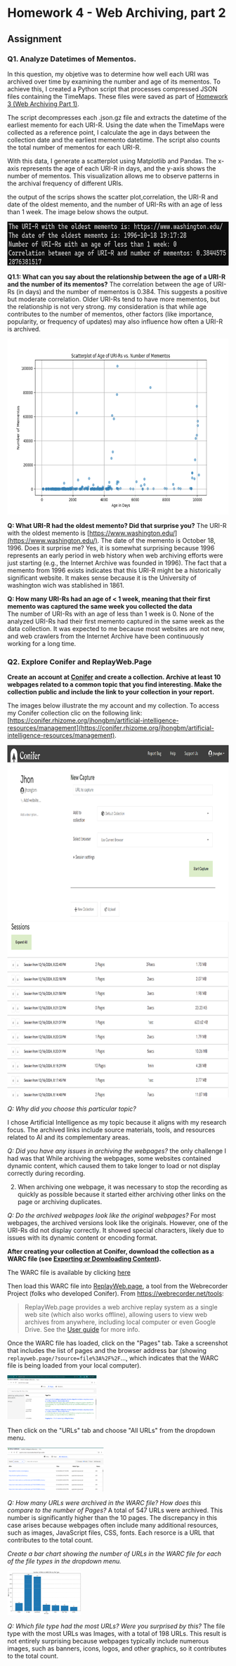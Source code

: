 # Homework 4 - Web Archiving, part 2

## Assignment

### Q1. Analyze Datetimes of Mementos.

In this question, my objetive was to determine how well each URI was archived over time by examining the number and age of its mementos. To achieve this, I created a Python script that processes compressed JSON files containing the TimeMaps. These files were saved as part of [Homework 3 (Web Archiving Part 1)](https://github.com/jgbotello/Web-Science/tree/main/HW3-Web%20Archiving/get%20Timemaps/timemaps).

The script decompresses each .json.gz file and extracts the datetime of the earliest memento for each URI-R. Using the date when the TimeMaps were collected as a reference point, I calculate the age in days between the collection date and the earliest memento datetime. The script also counts the total number of mementos for each URI-R.

With this data, I generate a scatterplot using Matplotlib and Pandas. The x-axis represents the age of each URI-R in days, and the y-axis shows the number of mementos. This visualization allows me to observe patterns in the archival frequency of different URIs.

the output of the scrips shows the scatter plot,correlation, the URI-R and date of the oldest memento, and the number of URI-Rs with an age of less than 1 week. The image below shows the output.

<img src="Images/output.png" height="100" alt="">

**Q1.1: What can you say about the relationship between the age of a URI-R and the number of its mementos?**
The correlation between the age of URI-Rs (in days) and the number of mementos is 0.384. This suggests a positive but moderate correlation. Older URI-Rs tend to have more mementos, but the relationship is not very strong. my consideration is that while age contributes to the number of mementos, other factors (like importance, popularity, or frequency of updates) may also influence how often a URI-R is archived.

<img src="Images/Scatter plot Age vs mementos.png" height="400" alt="">

**Q: What URI-R had the oldest memento? Did that surprise you?**
The URI-R with the oldest memento is [https://www.washington.edu/](https://www.washington.edu/). The date of the memento is October 18, 1996. 
Does it surprise me? Yes, it is somewhat surprising because 1996 represents an early period in web history when web archiving efforts were just starting (e.g., the Internet Archive was founded in 1996). The fact that a memento from 1996 exists indicates that this URI-R might be a historically significant website. It makes sense because it is the University of washington wich was stablished in 1861.

**Q: How many URI-Rs had an age of < 1 week, meaning that their first memento was captured the same week you collected the data**                                                              
The number of URI-Rs with an age of less than 1 week is 0. None of the analyzed URI-Rs had their first memento captured in the same week as the data collection. It was expected to me because most websites are not new, and web crawlers from the Internet Archive have been continuously working for a long time.


### Q2. Explore Conifer and ReplayWeb.Page

**Create an account at [Conifer](https://conifer.rhizome.org) and create a collection.  Archive at least 10 webpages related to a common topic that you find interesting. Make the collection public and include the link to your collection in your report.**

The images below illustrate the my account and my collection. To access my Conifer collection clic on the following link: [https://conifer.rhizome.org/jhongbm/artificial-intelligence-resources/management](https://conifer.rhizome.org/jhongbm/artificial-intelligence-resources/management).

<img src="Images/conifer1.png" height="400" alt="">

<img src="Images/conifer2.png" height="400" alt="">


*Q: Why did you choose this particular topic?*

I chose Artificial Intelligence as my topic because it aligns with my research focus. The archived links include source materials, tools, and resources related to AI and its complementary areas.

*Q: Did you have any issues in archiving the webpages?*
the only challenge I had was that While archiving the webpages, some websites contained dynamic content, which caused them to take longer to load or not display correctly during recording.

2. When archiving one webpage, it was necessary to stop the recording as quickly as possible because it started either archiving other links on the page or archiving duplicates.

*Q: Do the archived webpages look like the original webpages?*
For most webpages, the archived versions look like the originals. However, one of the URI-Rs did not display correctly. It showed special characters, likely due to issues with its dynamic content or encoding format.

**After creating your collection at Conifer, download the collection as a WARC file (see [Exporting or Downloading Content](https://guide.conifer.rhizome.org/docs/manage-sessions/exporting-warc/)).**

The WARC file is available by clicking [here](XXXXXXXXXXXXXX)

Then load this WARC file into [ReplayWeb.page](https://replayweb.page), a tool from the Webrecorder Project (folks who developed Conifer).  From <https://webrecorder.net/tools>: 

<blockquote>ReplayWeb.page provides a web archive replay system as a single web site (which also works offline), allowing users to view web archives from anywhere, including local computer or even Google Drive. See the <a href="https://replayweb.page/docs">User guide</a> for more info.</blockquote> 

Once the WARC file has loaded, click on the "Pages" tab.  Take a screenshot that includes the list of pages and the browser address bar (showing `replayweb.page/?source=file%3A%2F%2F`..., which indicates that the WARC file is being loaded from your local computer).



<img src="Images/conifer3.png" height="100" alt="">


Then click on the "URLs" tab and choose "All URLs" from the dropdown menu.  

<img src="Images/conifer4.png" height="100" alt="">

*Q: How many URLs were archived in the WARC file?  How does this compare to the number of Pages?*
A total of 547 URLs were archived. This number is significantly higher than the 10 pages. The discrepancy in this case arises because webpages often include many additional resources, such as images, JavaScript files, CSS, fonts. Each resorce is a URL that contributes to the total count.

*Create a bar chart showing the number of URLs in the WARC file for each of the file types in the dropdown menu.*

<img src="Images/bar_chart.jpg" height="100" alt="">

*Q: Which file type had the most URLs?  Were you surprised by this?*
The file type with the most URLs was Images, with a total of 198 URLs. This result is not entirely surprising because webpages typically include numerous images, such as banners, icons, logos, and other graphics, so it contributes to the total count.
